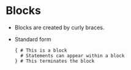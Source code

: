 # Blocks

- Blocks are created by curly braces.
- Standard form

  ```redditlang
  { # This is a block
    # Statements can appear within a block
  } # This terminates the block
  ```
